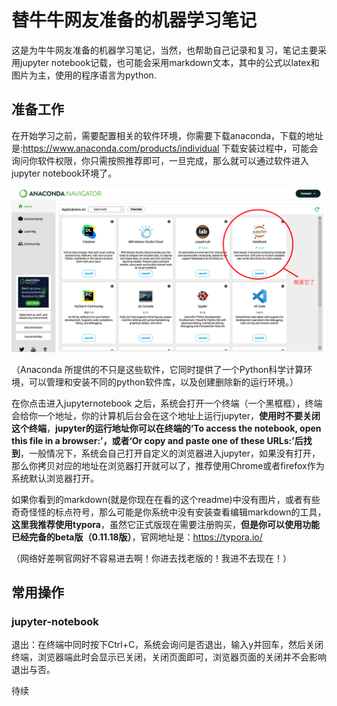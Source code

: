 # 替牛牛网友准备的机器学习笔记
这是为牛牛网友准备的机器学习笔记，当然，也帮助自己记录和复习，笔记主要采用jupyter notebook记载，也可能会采用markdown文本，其中的公式以latex和图片为主，使用的程序语言为python.

## 准备工作
在开始学习之前，需要配置相关的软件环境，你需要下载anaconda，下载的地址是:https://www.anaconda.com/products/individual
下载安装过程中，可能会询问你软件权限，你只需按照推荐即可，一旦完成，那么就可以通过软件进入jupyter notebook环境了。


![avatar](./jupyterloc.png)

（Anaconda 所提供的不只是这些软件，它同时提供了一个Python科学计算环境，可以管理和安装不同的python软件库，以及创建删除新的运行环境。）

在你点击进入jupyternotebook 之后，系统会打开一个终端（一个黑框框），终端会给你一个地址，你的计算机后台会在这个地址上运行jupyter，__使用时不要关闭这个终端__，__jupyter的运行地址你可以在终端的‘To access the notebook, open this file in a browser:’，或者‘Or copy and paste one of these URLs:’后找到__，一般情况下，系统会自己打开自定义的浏览器进入jupyter，如果没有打开，那么你拷贝对应的地址在浏览器打开就可以了，推荐使用Chrome或者firefox作为系统默认浏览器打开。

如果你看到的markdown(就是你现在在看的这个readme)中没有图片，或者有些奇奇怪怪的标点符号，那么可能是你系统中没有安装查看编辑markdown的工具，__这里我推荐使用typora__，虽然它正式版现在需要注册购买，__但是你可以使用功能已经完备的beta版（0.11.18版）__，官网地址是：https://typora.io/

（网络好差啊官网好不容易进去啊！你进去找老版的！我进不去现在！）

## 常用操作

### jupyter-notebook

退出：在终端中同时按下Ctrl+C，系统会询问是否退出，输入y并回车，然后关闭终端，浏览器端此时会显示已关闭，关闭页面即可，浏览器页面的关闭并不会影响退出与否。

待续